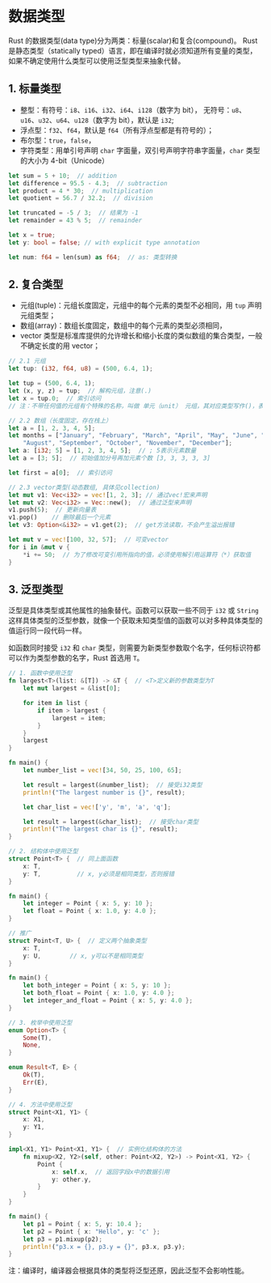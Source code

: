 # 数据类型
Rust 的数据类型(data type)分为两类：标量(scalar)和复合(compound)。
Rust 是静态类型（statically typed）语言，即在编译时就必须知道所有变量的类型，如果不确定使用什么类型可以使用泛型类型来抽象代替。

## 1. 标量类型
- 整型：有符号：`i8`、`i16`、`i32`、`i64`、`i128`（数字为 bit），
       无符号：`u8`、`u16`、`u32`、`u64`、`u128`（数字为 bit），默认是 `i32`;
- 浮点型：`f32`、`f64`，默认是 `f64`（所有浮点型都是有符号的）；
- 布尔型：`true`，`false`，
- 字符类型：用单引号声明 `char` 字面量，双引号声明字符串字面量，`char` 类型的大小为 4-bit（Unicode）

```rust
let sum = 5 + 10;  // addition
let difference = 95.5 - 4.3;  // subtraction
let product = 4 * 30;  // multiplication
let quotient = 56.7 / 32.2;  // division

let truncated = -5 / 3;  // 结果为 -1
let remainder = 43 % 5;  // remainder

let x = true;
let y: bool = false; // with explicit type annotation

let num: f64 = len(sum) as f64;  // as: 类型转换
```

## 2. 复合类型
- 元组(tuple)：元组长度固定，元组中的每个元素的类型不必相同，用 `tup` 声明元组类型；
- 数组(array)：数组长度固定，数组中的每个元素的类型必须相同，
- vector 类型是标准库提供的允许增长和缩小长度的类似数组的集合类型，一般不确定长度的用 vector；

```rust
// 2.1 元组
let tup: (i32, f64, u8) = (500, 6.4, 1);

let tup = (500, 6.4, 1);
let (x, y, z) = tup;  // 解构元组，注意(.)
let x = tup.0;  // 索引访问
// 注：不带任何值的元组有个特殊的名称，叫做 单元（unit） 元组，其对应类型写作()，表示空

// 2.2 数组（长度固定，存在栈上）
let a = [1, 2, 3, 4, 5];
let months = ["January", "February", "March", "April", "May", "June", "July",
    "August", "September", "October", "November", "December"];
let a: [i32; 5] = [1, 2, 3, 4, 5];  // ; 5表示元素数量
let a = [3; 5];  // 初始值加分号再加元素个数 [3, 3, 3, 3, 3]

let first = a[0];  // 索引访问

// 2.3 vector类型(动态数组, 具体见collection)
let mut v1: Vec<i32> = vec![1, 2, 3]; // 通过vec!宏来声明
let mut v2: Vec<i32> = Vec::new();  // 通过泛型来声明
v1.push(5);  // 更新向量表
v1.pop()    // 删除最后一个元素
let v3: Option<&i32> = v1.get(2);  // get方法读取，不会产生溢出报错

let mut v = vec![100, 32, 57];  // 可变vector
for i in &mut v {
    *i += 50;  // 为了修改可变引用所指向的值，必须使用解引用运算符（*）获取值
}
```

## 3. 泛型类型

泛型是具体类型或其他属性的抽象替代。函数可以获取一些不同于 `i32` 或 `String` 这样具体类型的泛型参数，就像一个获取未知类型值的函数可以对多种具体类型的值运行同一段代码一样。

如函数同时接受 `i32` 和 `char` 类型，则需要为新类型参数取个名字，任何标识符都可以作为类型参数的名字，Rust 首选用 `T`。

```rust
// 1. 函数中使用泛型
fn largest<T>(list: &[T]) -> &T {  // <T>定义新的参数类型为T
    let mut largest = &list[0];

    for item in list {
        if item > largest {
            largest = item;
        }
    }
    largest
}

fn main() {
    let number_list = vec![34, 50, 25, 100, 65];

    let result = largest(&number_list);  // 接受i32类型
    println!("The largest number is {}", result);

    let char_list = vec!['y', 'm', 'a', 'q'];

    let result = largest(&char_list);  // 接受char类型
    println!("The largest char is {}", result);
}

// 2. 结构体中使用泛型
struct Point<T> {  // 同上面函数
    x: T,
    y: T,          // x, y必须是相同类型，否则报错
}

fn main() {
    let integer = Point { x: 5, y: 10 };
    let float = Point { x: 1.0, y: 4.0 };
}

// 推广
struct Point<T, U> {  // 定义两个抽象类型
    x: T,
    y: U,        // x, y可以不是相同类型
}

fn main() {
    let both_integer = Point { x: 5, y: 10 };
    let both_float = Point { x: 1.0, y: 4.0 };
    let integer_and_float = Point { x: 5, y: 4.0 };
}

// 3. 枚举中使用泛型
enum Option<T> {
    Some(T),
    None,
}

enum Result<T, E> {
    Ok(T),
    Err(E),
}

// 4. 方法中使用泛型
struct Point<X1, Y1> {
    x: X1,
    y: Y1,
}

impl<X1, Y1> Point<X1, Y1> {  // 实例化结构体的方法
    fn mixup<X2, Y2>(self, other: Point<X2, Y2>) -> Point<X1, Y2> {
        Point {
            x: self.x,  // 返回字段x中的数据引用
            y: other.y,
        }
    }
}

fn main() {
    let p1 = Point { x: 5, y: 10.4 };
    let p2 = Point { x: "Hello", y: 'c' };
    let p3 = p1.mixup(p2);
    println!("p3.x = {}, p3.y = {}", p3.x, p3.y);
}
```

注：编译时，编译器会根据具体的类型将泛型还原，因此泛型不会影响性能。